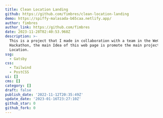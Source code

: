 ```yaml
---
title: Clean Location Landing
github: https://github.com/fimbres/clean-location-landing
demo: https://spiffy-malasada-b65caa.netlify.app/
author: fimbres
author_link: https://github.com/fimbres
date: 2023-11-28T02:40:53.968Z
description: >-
  This is a project that I made in collaboration with a team in the WeCanCode
  Hackathon, the main Idea of this web page is promote the main project, Clean
  Location.
ssg:
  - Gatsby
css:
  - Tailwind
  - PostCSS
ui: []
cms: []
category: []
draft: false
publish_date: '2022-11-12T20:35:49Z'
update_date: '2023-01-16T23:27:10Z'
github_star: 0
github_fork: 0
---
```

